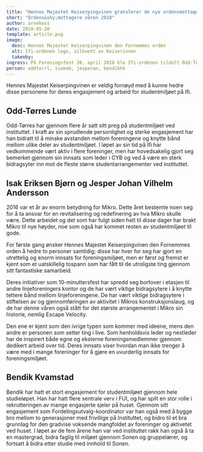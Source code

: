 ```yaml
---
title: "Hennes Majestet Keiserpingvinen gratulerer de nye ordensmottagerne for våren 2018"
short: "Ordens&shy;mottagere våren 2018"
author: arnehass
date: 2018-05-20
template: article.pug
image:
  desc: Hennes Majestet Keiserpingvinen den Fornemmes orden
  alt: Ifi-ordenen logo, silhuett av Keiserinnen
  takenby: 
ingress: På Foreningsfest 20. april 2018 ble Ifi-ordenen tildelt Odd-Tørres Lunde, Isak Eriksen Bjørn, Jesper Johan Vilhelm Andersson og Bendik Kvamstad.
person: oddtorrl, isakeb, jesperan, bendikhk
---
```


Hennes Majestet Keiserpingvinen er veldig fornøyd med å kunne hedre disse personene for deres engasjement og arbeid for studentmiljøet på Ifi.

## Odd-Tørres Lunde

Odd-Tørres har gjennom flere år satt sitt preg på studentmiljøet ved instituttet. I kraft av sin sprudlende personlighet og sterke engasjement har han bidratt til å minske avstanden mellom foreningene og knytte bånd mellom ulike deler av studentmiljøet. I løpet av sin tid på Ifi har vedkommende vært aktiv i flere foreninger, men har hovedsakelig gjort seg bemerket gjennom sin innsats som leder i CYB og ved å være en sterk bidragsyter inn mot de fleste større studentarrangementer ved instituttet.

## Isak Eriksen Bjørn og Jesper Johan Vilhelm Andersson

2016 var et år av enorm betydning for Mikro. Dette året bestemte noen seg for å ta ansvar for en revitalisering og redefinering av hva Mikro skulle være. Dette arbeidet og det som har fulgt siden helt til disse dager har brakt Mikro til nye høyder, noe som også har kommet resten av studentmiljøet til gode.

For første gang ønsker Hennes Majestet Keiserpingvinen den Fornemmes orden å hedre to personer samtidig; disse har hver for seg har gjort en utrettelig og enorm innsats for foreningsmiljøet, men er først og fremst er kjent som et uatskillelig tospann som har fått til de utroligste ting gjennom sitt fantastiske samarbeid.

Deres initiativer som 10-minuttersfest har spredd seg bortover i etasjen til andre linjeforeningers kontor og de har vært viktige bidragsytere i å knytte tettere bånd mellom linjeforeningene. De har vært viktige bidragsytere i stiftelsen av og gjennomføringen av aktivitet i Mikros konstruksjonslaug, og de har denne våren også stått for det største arrangementet i Mikro sin historie, nemlig Escape Velocity.

Den ene er kjent som den ivrige typen som kommer med ideene, mens den andre er personen som setter ting i live. Som henholdsvis leder og nestleder har de inspirert både egne og eksterne foreningsmedlemmer gjennom dedikert arbeid over tid. Deres innsats viser hvordan man ikke trenger å være med i mange foreninger for å gjøre en uvurderlig innsats for foreningsmiljøet.

## Bendik Kvamstad

Bendik har hatt et stort engasjement for studentmiljøet gjennom hele studieløpet. Han har hatt flere sentrale verv i FUI, og har spilt en stor rolle i rekrutteringen av mange engasjerte sjeler på huset. Gjennom sitt engasjement som Fordelingsutvalg-koordinator var han også med å bygge bro mellom to generasjoner med frivillige på Instituttet, og bidro til et bra grunnlag for den gradvise voksende mangfoldet av foreninger og aktivetet ved huset. I løpet av de fem årene han var ved instituttet rakk han også å ta en mastergrad, bidra faglig til miljøet gjennom Sonen og gruppelærer, og fortsatt å bidra etter studie med innhold til Sonen.
